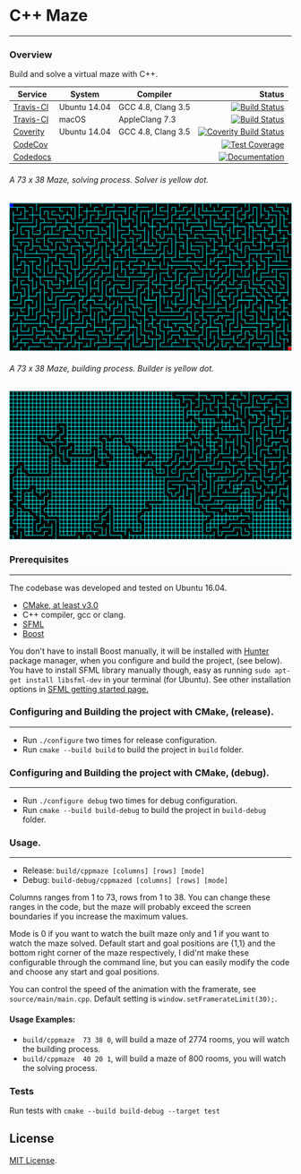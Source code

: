 
# C++ Maze
---

### Overview
Build and solve a virtual maze with C++.


| Service | System | Compiler | Status |
| ------- | ------ | -------- | -----: |
|  [Travis-CI](https://travis-ci.org/drumaddict/cpp-maze) | Ubuntu 14.04 | GCC 4.8, Clang 3.5 | [![Build Status](https://travis-ci.org/drumaddict/cpp-maze.svg?branch=master)](https://travis-ci.org/drumaddict/cpp-maze) |
|  [Travis-CI](https://travis-ci.org/drumaddict/cpp-maze) | macOS | AppleClang 7.3 | [![Build Status](https://travis-ci.org/drumaddict/cpp-maze.svg?branch=master)](https://travis-ci.org/drumaddict/cpp-maze) |
|  [Coverity](https://scan.coverity.com/projects/drumaddict-cpp-maze) | Ubuntu 14.04 | GCC 4.8, Clang 3.5 | [![Coverity Build Status](https://scan.coverity.com/projects/13445/badge.svg)](https://scan.coverity.com/projects/drumaddict-cpp-maze) |
|  [CodeCov](https://codecov.io/gh/drumaddict/cpp-maze) |   |  | [![Test Coverage](https://codecov.io/gh/drumaddict/cpp-maze/branch/master/graph/badge.svg)](https://codecov.io/gh/drumaddict/cpp-maze) |
|  [Codedocs](https://codedocs.xyz/drumaddict/cpp-maze/) |    |   | [![Documentation](https://codedocs.xyz/drumaddict/cpp-maze.svg)](https://codedocs.xyz/drumaddict/cpp-maze/) |


###### A 73 x 38 Maze, solving process. Solver is yellow dot.
![screenshot](https://github.com/drumaddict/cpp-maze/blob/master/screenshots/cppmaze1.png)

###### A 73 x 38 Maze, building process. Builder is yellow dot.
![screenshot](https://github.com/drumaddict/cpp-maze/blob/master/screenshots/cppmaze2.png)


### Prerequisites
---
The codebase was developed and tested on Ubuntu 16.04.

* [CMake, at least v3.0](https://cmake.org/)
* C++ compiler, gcc or clang.
* [SFML]( https://www.sfml-dev.org/index.php)
* [Boost](http://www.boost.org/)

You don't have to install Boost manually, it will be installed with [Hunter](https://github.com/ruslo/hunter) package manager,
when you configure and build the project, (see below).
You have to install SFML library manually though, easy as running `sudo apt-get install libsfml-dev` in your terminal
(for Ubuntu). See other installation options in [SFML getting started page.](https://www.sfml-dev.org/tutorials/2.4/start-linux.php)

### Configuring and Building the project with CMake, (release).
---
* Run `./configure` two times for release configuration.
* Run `cmake --build build` to build the project in `build` folder.
### Configuring and Building the project with CMake, (debug).
---
* Run `./configure debug` two times for debug configuration.
* Run `cmake --build build-debug` to build the project in `build-debug` folder.

### Usage.
---
* Release: `build/cppmaze [columns] [rows] [mode]`
* Debug: `build-debug/cppmazed [columns] [rows] [mode]`

Columns ranges from 1 to 73, rows from 1 to 38.
You can change these ranges in the code, but the maze will probably exceed the
screen boundaries if you increase the maximum values.

Mode is 0 if you want to watch the built maze only and 1 if you want to watch the
maze solved.
Default start and goal positions are {1,1} and the bottom right corner of the maze respectively,
I did'nt make these configurable through the command line, but you can easily modify the code
and choose any start and goal positions.

You can control the speed of the animation with the framerate, see `source/main/main.cpp`.
Default setting is  `window.setFramerateLimit(30);`.

#### Usage Examples:
* `build/cppmaze  73 38 0`, will build  a maze of 2774 rooms, you will watch the building process.
* `build/cppmaze  40 20 1`, will build  a maze of 800 rooms, you will watch the solving process.

### Tests
Run tests with `cmake --build build-debug --target test`


## License
 [MIT License](http://opensource.org/licenses/MIT).

